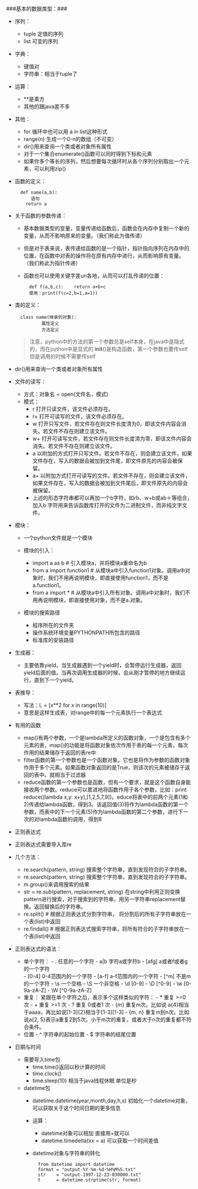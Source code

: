 ###基本的数据类型：###
- 序列：
	- tuple 定值的序列
	- list 可变的序列
- 字典：
	- 键值对
    - 字符串：相当于tuple了
- 运算：
	- **是乘方
	- 其他的跟java差不多
- 其他：
	- for 循环中也可以用 a in list这种形式
	- range(n) 生成一个0-n的数组（不可变）
	- dir()用来查询一个类或者对象所有属性
	- 对于一个集合enumerate()函数可以同时得到下标和元素
	- 如果你多个等长的序列，然后想要每次循环时从各个序列分别取出一个元素，可以利用zip()

- 函数的定义：

		def name(a,b):
	        语句
	      return a

- 关于函数的参数传递：
	- 基本数据类型的变量，变量传递给函数后，函数会在内存中复制一个新的变量，从而不影响原来的变量。（我们称此为值传递）
	- 但是对于表来说，表传递给函数的是一个指针，指针指向序列在内存中的位置，在函数中对表的操作将在原有内存中进行，从而影响原有变量。 （我们称此为指针传递）
	- 函数也可以使用关键字差un各地，从而可以打乱传递的位置：

			def f(a,b,c):    return a+b+c
			使用：print(f(c=2,b=1,a=1))
- 类的定义：

		class name(继承的对象):
		       	属性定义
		        方法定义

	>注意，python中的方法的第一个参数总是self本身，在java中是隐式的，而在python中是显式的
	__init__()是构造函数，第一个参数也要传self
	但是调用的时候不需要传self

- dir()用来查询一个类或者对象所有属性
- 文件的读写：
	- 方式：对象名 = open(文件名，模式)
	- 模式：
		- r 打开只读文件，该文件必须存在。
		- r+ 打开可读写的文件，该文件必须存在。
		- w 打开只写文件，若文件存在则文件长度清为0，即该文件内容会消失。若文件不存在则建立该文件。
		- w+ 打开可读写文件，若文件存在则文件长度清为零，即该文件内容会消失。若文件不存在则建立该文件。
		- a 以附加的方式打开只写文件。若文件不存在，则会建立该文件，如果文件存在，写入的数据会被加到文件尾，即文件原先的内容会被保留。
		- a+ 以附加方式打开可读写的文件。若文件不存在，则会建立该文件，如果文件存在，写入的数据会被加到文件尾后，即文件原先的内容会被保留。
		- 上述的形态字符串都可以再加一个b字符，如rb、w+b或ab＋等组合，加入b 字符用来告诉函数库打开的文件为二进制文件，而非纯文字文件。
- 模块：
	- 一个python文件就是一个模块
	- 模块的引入：
		- import a as b             # 引入模块a，并将模块a重命名为b
		- from a import function1   # 从模块a中引入function1对象。调用a中对象时，我们不用再说明模块，即直接使用function1，而不是a.function1。
		- from a import *           # 从模块a中引入所有对象。调用a中对象时，我们不用再说明模块，即直接使用对象，而不是a.对象。

	- 模块的搜索路径
		- 程序所在的文件夹
		- 操作系统环境变量PYTHONPATH所包含的路径
		- 标准库的安装路径

- 生成器：
	- 主要依靠yield，当生成器遇到一个yield时，会暂停运行生成器，返回yield后面的值。当再次调用生成器的时候，会从刚才暂停的地方继续运行，直到下一个yield。
- 表推导：
	- 写法：L = [x**2 for x in range(10)]
	- 意思是这样生成表，对range中的每一个元素执行一个表达式
- 有用的函数
	- map()有两个参数，一个是lambda所定义的函数对象，一个是包含有多个元素的表，map()的功能是将函数对象依次作用于表的每一个元素，每次作用的结果储存于返回的表re中
	- filter函数的第一个参数也是一个函数对象。它也是将作为参数的函数对象作用于多个元素。如果函数对象返回的是True，则该次的元素被储存于返回的表中。就相当于过滤器
	- reduce函数的第一个参数也是函数，但有一个要求，就是这个函数自身能接收两个参数。reduce可以累进地将函数作用于各个参数，比如：print reduce((lambda x,y: x+y),[1,2,5,7,9])。educe将表中的前两个元素(1和2)传递给lambda函数，得到3。该返回值(3)将作为lambda函数的第一个参数，而表中的下一个元素(5)作为lambda函数的第二个参数，进行下一次的对lambda函数的调用，得到8
- ​正则表达式
 - 正则表达式需要导入库re
 - 几个方法：
	 - re.search(pattern, string)  搜索整个字符串，直到发现符合的子字符串。
	 - re.search(pattern, string)  搜索整个字符串，直到发现符合的子字符串。
	 - m.group()来调用搜索的结果
	 - str = re.sub(pattern, replacement, string) 在string中利用正则变换pattern进行搜索，对于搜索到的字符串，用另一字符串replacement替换。返回替换后的字符串。
	 - re.split()    # 根据正则表达式分割字符串， 将分割后的所有子字符串放在一个表(list)中返回
	 - re.findall()  # 根据正则表达式搜索字符串，将所有符合的子字符串放在一个表(list)中返回
 - 正则表达式的语法：
	 - 单个字符：
		 	- .          任意的一个字符
			- a|b        字符a或字符b
			- [afg]      a或者f或者g的一个字符        
			- [0-4]      0-4范围内的一个字符
			- [a-f]      a-f范围内的一个字符
			- [^m]       不是m的一个字符
			- \s         一个空格
			- \S         一个非空格
			- \d         [0-9]
			- \D         [^0-9]
			- \w         [0-9a-zA-Z]
			- \W         [^0-9a-zA-Z]
	 - 重复：
	 紧跟在单个字符之后，表示多个这样类似的字符：
			- *         重复 >=0 次
			- +         重复 >=1 次
			- ?         重复 0或者1 次
			- {m}       重复m次。比如说 a{4}相当于aaaa，再比如说[1-3]{2}相当于[1-3][1-3]
			- {m, n}    重复m到n次。比如说a{2, 5}表示a重复2到5次。小于m次的重复，或者大于n次的重复都不符合条件。
	 - 位置
			- ^ 字符串的起始位置
			- $ 字符串的结尾位置​
- 日期与时间
	- 需要导入time包
		- time.time()返回以秒计算的时间
		- time.clock()
		- time.sleep(10) 相当于java线程休眠 单位是秒
	- datetime包
		- datetime.datetime(year,month,day,h,s) 初始化一个datetime对象，可以获取关于这个时间日期的更多信息
		- 运算：
			- datetime对象可以相加 直接用+就可以
			- datetime.timedelta(xx = a) 可以获取一个时间差值
		- datetime对象与字符串的转化

				from datetime import datetime
				format = "output-%Y-%m-%d-%H%M%S.txt" 
				str    = "output-1997-12-23-030000.txt" 
				t      = datetime.strptime(str, format)